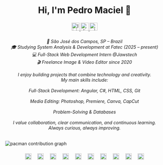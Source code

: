 <h1 align="center">Hi, I'm Pedro Maciel 👋</h1>

###

<div align="center">
  <a href="www.linkedin.com/in/pedro-maciel-391718325" target="_blank">
    <img src="https://img.shields.io/static/v1?message=LinkedIn&logo=linkedin&label=&color=0077B5&logoColor=white&labelColor=&style=for-the-badge" height="25" alt="linkedin logo"  />
  </a>
  <a href="https://discord.gg/GUpShzb7" target="_blank">
    <img src="https://img.shields.io/static/v1?message=Discord&logo=discord&label=&color=7289DA&logoColor=white&labelColor=&style=for-the-badge" height="25" alt="discord logo"  />
  </a>
  <a href="https://wa.me/5512987018144" target="_blank">
    <img src="https://img.shields.io/static/v1?message=Whatsapp&logo=whatsapp&label=&color=25D366&logoColor=white&labelColor=&style=for-the-badge" height="25" alt="whatsapp logo"  />
  </a>
</div>

###

<h6 align="center">📍 São José dos Campos, SP – Brazil<br>🎓 Studying System Analysis & Development at Fatec (2025 – present)<br>💻 Full-Stack Web Development Intern @Jawstech<br>🎬 Freelance Image & Video Editor since 2020<br><br>I enjoy building projects that combine technology and creativity.<br>My main skills include:<br><br>Full-Stack Development: Angular, C#, HTML, CSS, Git<br><br>Media Editing: Photoshop, Premiere, Canva, CapCut<br><br>Problem-Solving & Databases<br><br>I value collaboration, clear communication, and continuous learning.<br>Always curious, always improving.</h6>

###

<picture>
  <source media="(prefers-color-scheme: dark)" srcset="https://raw.githubusercontent.com/MaciellCB/MaciellCB/output/pacman-contribution-graph-dark.svg">
  <source media="(prefers-color-scheme: light)" srcset="https://raw.githubusercontent.com/MaciellCB/MaciellCB/output/pacman-contribution-graph.svg">
  <img alt="pacman contribution graph" src="https://raw.githubusercontent.com/MaciellCB/MaciellCB/output/pacman-contribution-graph.svg">
</picture>

###

<div align="center">
  <img src="https://skillicons.dev/icons?i=ts" height="20" alt="typescript logo"  />
  <img width="12" />
  <img src="https://skillicons.dev/icons?i=nextjs" height="20" alt="nextjs logo"  />
  <img width="12" />
  <img src="https://skillicons.dev/icons?i=tailwind" height="20" alt="tailwindcss logo"  />
  <img width="12" />
  <img src="https://skillicons.dev/icons?i=py" height="20" alt="python logo"  />
  <img width="12" />
  <img src="https://cdn.jsdelivr.net/gh/devicons/devicon/icons/angularjs/angularjs-original.svg" height="20" alt="angularjs logo"  />
  <img width="12" />
  <img src="https://cdn.jsdelivr.net/gh/devicons/devicon/icons/blender/blender-original.svg" height="20" alt="blender logo"  />
  <img width="12" />
  <img src="https://cdn.jsdelivr.net/gh/devicons/devicon/icons/chrome/chrome-original.svg" height="20" alt="chrome logo"  />
  <img width="12" />
  <img src="https://cdn.jsdelivr.net/gh/devicons/devicon/icons/docker/docker-original.svg" height="20" alt="docker logo"  />
  <img width="12" />
  <img src="https://cdn.jsdelivr.net/gh/devicons/devicon/icons/figma/figma-original.svg" height="20" alt="figma logo"  />
  <img width="12" />
  <img src="https://cdn.jsdelivr.net/gh/devicons/devicon/icons/vscode/vscode-original.svg" height="20" alt="vscode logo"  />
</div>

###
